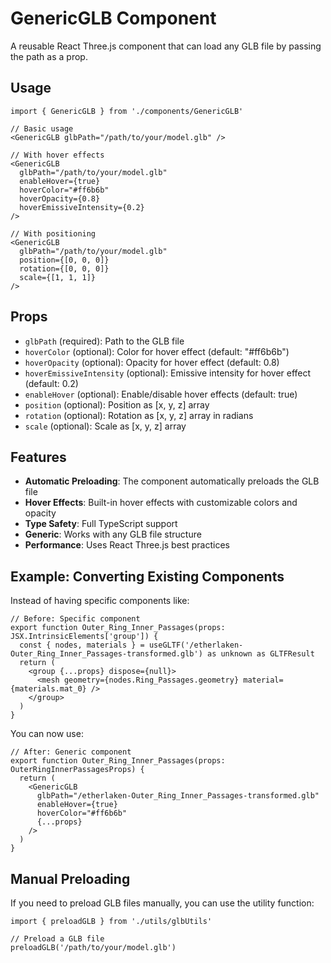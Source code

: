 # GenericGLB Component

A reusable React Three.js component that can load any GLB file by passing the path as a prop.

## Usage

```tsx
import { GenericGLB } from './components/GenericGLB'

// Basic usage
<GenericGLB glbPath="/path/to/your/model.glb" />

// With hover effects
<GenericGLB 
  glbPath="/path/to/your/model.glb"
  enableHover={true}
  hoverColor="#ff6b6b"
  hoverOpacity={0.8}
  hoverEmissiveIntensity={0.2}
/>

// With positioning
<GenericGLB 
  glbPath="/path/to/your/model.glb"
  position={[0, 0, 0]}
  rotation={[0, 0, 0]}
  scale={[1, 1, 1]}
/>
```

## Props

- `glbPath` (required): Path to the GLB file
- `hoverColor` (optional): Color for hover effect (default: "#ff6b6b")
- `hoverOpacity` (optional): Opacity for hover effect (default: 0.8)
- `hoverEmissiveIntensity` (optional): Emissive intensity for hover effect (default: 0.2)
- `enableHover` (optional): Enable/disable hover effects (default: true)
- `position` (optional): Position as [x, y, z] array
- `rotation` (optional): Rotation as [x, y, z] array in radians
- `scale` (optional): Scale as [x, y, z] array

## Features

- **Automatic Preloading**: The component automatically preloads the GLB file
- **Hover Effects**: Built-in hover effects with customizable colors and opacity
- **Type Safety**: Full TypeScript support
- **Generic**: Works with any GLB file structure
- **Performance**: Uses React Three.js best practices

## Example: Converting Existing Components

Instead of having specific components like:

```tsx
// Before: Specific component
export function Outer_Ring_Inner_Passages(props: JSX.IntrinsicElements['group']) {
  const { nodes, materials } = useGLTF('/etherlaken-Outer_Ring_Inner_Passages-transformed.glb') as unknown as GLTFResult
  return (
    <group {...props} dispose={null}>
      <mesh geometry={nodes.Ring_Passages.geometry} material={materials.mat_0} />
    </group>
  )
}
```

You can now use:

```tsx
// After: Generic component
export function Outer_Ring_Inner_Passages(props: OuterRingInnerPassagesProps) {
  return (
    <GenericGLB
      glbPath="/etherlaken-Outer_Ring_Inner_Passages-transformed.glb"
      enableHover={true}
      hoverColor="#ff6b6b"
      {...props}
    />
  )
}
```

## Manual Preloading

If you need to preload GLB files manually, you can use the utility function:

```tsx
import { preloadGLB } from './utils/glbUtils'

// Preload a GLB file
preloadGLB('/path/to/your/model.glb')
``` 